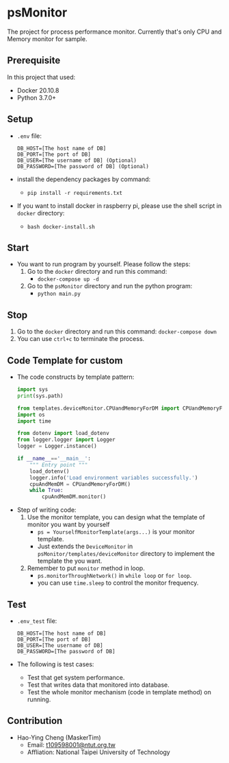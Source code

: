 # psMonitor
The project for process performance monitor. Currently that's only CPU and Memory monitor for sample.

## Prerequisite
In this project that used:
* Docker 20.10.8
* Python 3.7.0+

## Setup
* `.env` file:
    ```
    DB_HOST=[The host name of DB]
    DB_PORT=[The port of DB]
    DB_USER=[The username of DB] (Optional)
    DB_PASSWORD=[The password of DB] (Optional)
    ```
* install the dependency packages by command:
    * `pip install -r requirements.txt`

* If you want to install docker in raspberry pi, please use the shell script in `docker` directory:
    * `bash docker-install.sh`

## Start
* You want to run program by yourself. Please follow the steps:
    1. Go to the `docker` directory and run this command:
        * `docker-compose up -d`
    2. Go to the `psMonitor` directory and run the python program:
        * `python main.py`

## Stop
1. Go to the `docker` directory and run this command:
    `docker-compose down`
2. You can use `ctrl+c` to terminate the process.

## Code Template for custom
* The code constructs by template pattern:
    ```python
    import sys
    print(sys.path)

    from templates.deviceMonitor.CPUandMemoryForDM import CPUandMemoryForDM
    import os
    import time

    from dotenv import load_dotenv
    from logger.logger import Logger
    logger = Logger.instance()

    if __name__=='__main__':
        """ Entry point """
        load_dotenv()
        logger.info('Load environment variables successfully.')
        cpuAndMemDM = CPUandMemoryForDM()
        while True:
            cpuAndMemDM.monitor()
    ```
* Step of writing code:
    1. Use the monitor template, you can design what the template of monitor you want by yourself
        * `ps = YourselfMonitorTemplate(args...)` is your monitor template. 
        * Just extends the `DeviceMonitor` in `psMonitor/templates/deviceMonitor` directory to implement the template the you want.
    2. Remember to put `monitor` method in loop.
        * `ps.monitorThroughNetwork()` in `while loop` or `for loop`.
        * you can use `time.sleep` to control the monitor frequency.

## Test
* `.env_test` file:
    ```
    DB_HOST=[The host name of DB]
    DB_PORT=[The port of DB]
    DB_USER=[The username of DB]
    DB_PASSWORD=[The password of DB]
    ```

* The following is test cases:
    * Test that get system performance.
    * Test that writes data that monitored into database.
    * Test the whole monitor mechanism (code in template method) on running.  

## Contribution
* Hao-Ying Cheng (MaskerTim)
    * Email: t109598001@ntut.org.tw
    * Affliation: National Taipei University of Technology